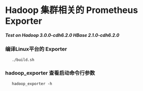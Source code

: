 # Hadoop 集群相关的 Prometheus Exporter

##### Test on Hadoop 3.0.0-cdh6.2.0 HBase 2.1.0-cdh6.2.0 ####

### 编译Linux平台的 Exporter
       ./build.sh

### hadoop_exporter  查看启动命令行参数
       hadoop_exporter -h
